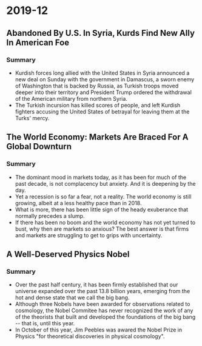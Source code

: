 # 2019-12

## Abandoned By U.S. In Syria, Kurds Find New Ally In American Foe

### Summary

- Kurdish forces long allied with the United States in Syria announced a new deal on Sunday with the government in Damascus, a sworn enemy of Washington that is backed by Russia, as Turkish troops moved deeper into their territory and President Trump ordered the withdrawal of the American military from northern Syria.
- The Turkish incursion has killed scores of people, and left Kurdish fighters accusing the United States of betrayal for leaving them at the Turks' mercy.

## The World Economy: Markets Are Braced For A Global Downturn

### Summary

- The dominant mood in markets today, as it has been for much of the past decade, is not complacency but anxiety. And it is deepening by the day.
- Yet a recession is so far a fear, not a reality. The world economy is still growing, albeit at a less healthy pace than in 2018.
- What is more, there has been little sign of the heady exuberance that normally precedes a slump.
- If there has been no boom and the world economy has not yet turned to bust, why then are markets so anxious? The best answer is that firms and markets are struggling to get to grips with uncertainty.

## A Well-Deserved Physics Nobel

### Summary

- Over the past half century, it has been firmly established that our universe expanded over the past 13.8 billion years, emerging from the hot and dense state that we call the big bang.
- Although three Nobels have been awarded for observations related to cosmology, the Nobel Commitee has never recognized the work of any of the theorists that built and developed the foundations of the big bang -- that is, until this year.
- In October of this year, Jim Peebles was awared the Nobel Prize in Physics "for theoretical discoveries in physical cosmology".
